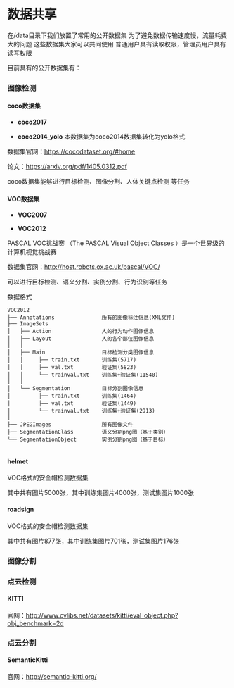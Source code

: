 # 数据共享
在/data目录下我们放置了常用的公开数据集
为了避免数据传输速度慢，流量耗费大的问题
这些数据集大家可以共同使用
普通用户具有读取权限，管理员用户具有读写权限

目前具有的公开数据集有：

### 图像检测

#### coco数据集

* **coco2017**

* **coco2014_yolo**   本数据集为coco2014数据集转化为yolo格式

数据集官网：https://cocodataset.org/#home

论文：https://arxiv.org/pdf/1405.0312.pdf

coco数据集能够进行目标检测、图像分割、人体关键点检测 等任务



#### VOC数据集

* **VOC2007**

* **VOC2012**

PASCAL VOC挑战赛 （The PASCAL Visual Object Classes ）是一个世界级的计算机视觉挑战赛

数据集官网：http://host.robots.ox.ac.uk/pascal/VOC/

可以进行目标检测、语义分割、实例分割、行为识别等任务

数据格式

```
VOC2012
├── Annotations               所有的图像标注信息(XML文件)
├── ImageSets    
│   ├── Action                人的行为动作图像信息
│   ├── Layout                人的各个部位图像信息
│   │
│   ├── Main                  目标检测分类图像信息
│   │     ├── train.txt       训练集(5717)
│   │     ├── val.txt         验证集(5823)
│   │     └── trainval.txt    训练集+验证集(11540)
│   │
│   └── Segmentation          目标分割图像信息
│         ├── train.txt       训练集(1464)
│         ├── val.txt         验证集(1449)
│         └── trainval.txt    训练集+验证集(2913)
│ 
├── JPEGImages                所有图像文件
├── SegmentationClass         语义分割png图（基于类别）
└── SegmentationObject        实例分割png图（基于目标）


```



#### helmet

VOC格式的安全帽检测数据集

其中共有图片5000张，其中训练集图片4000张，测试集图片1000张



#### roadsign

VOC格式的安全帽检测数据集

其中共有图片877张，其中训练集图片701张，测试集图片176张

### 图像分割



### 点云检测

#### KITTI

官网：http://www.cvlibs.net/datasets/kitti/eval_object.php?obj_benchmark=2d



### 点云分割

#### SemanticKitti

官网：http://semantic-kitti.org/



